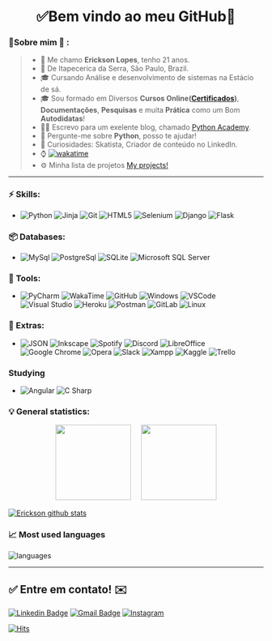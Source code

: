 <h1 align="center"> 
	✅Bem vindo ao meu GitHub🚀
</h1>

### 👦Sobre mim :seedling: : 
> - 👋 Me chamo **Erickson Lopes**, tenho 21 anos.
> - 📌  De Itapecerica da Serra, São Paulo, Brazil.
> - 🎓 Cursando Análise e desenvolvimento de sistemas na Estácio de sá. 
> - 🎓 Sou formado em Diversos **Cursos Online([Certificados](https://github.com/Erickson-lopes-dev/Certificates))**, **Documentações**, **Pesquisas** e muita **Prática** como um Bom **Autodidatas**! 
> - 👨‍🏫 Escrevo para um exelente blog, chamado [Python Academy](https://pythonacademy.com.br).
> - 💬 Pergunte-me sobre **Python**, posso te ajudar!
> - 🔭 Curiosidades: Skatista, Criador de conteúdo no LinkedIn.
> - ⌚ [![wakatime](https://wakatime.com/badge/user/541772df-f19f-4145-a40c-cf7ffac73ea5.svg)](https://wakatime.com/@541772df-f19f-4145-a40c-cf7ffac73ea5)
> - ⚙ Minha lista de projetos [My projects!](https://github.com/stars/Erickson-lopes-dev/lists/projects)
<hr>

### ⚡ Skills:
- ![Python](https://img.shields.io/badge/-Python-3776AB?&logo=Python&logoColor=FFFFFF) ![Jinja](https://img.shields.io/badge/-Jinja-B41717?&logo=Jinja&logoColor=FFFFFF) ![Git](https://img.shields.io/badge/-Git-F05032?&logo=git&logoColor=FFFFFF) ![HTML5](https://img.shields.io/badge/-HTML5-E34F26?&logo=HTML5&logoColor=FFFFFF) ![Selenium](https://img.shields.io/badge/-Selenium-43B02A?&logo=Selenium&logoColor=FFFFFF) ![Django](https://img.shields.io/badge/-Django-092E20?&logo=Django&logoColor=FFFFFF) ![Flask](https://img.shields.io/badge/-Flask-181717?&logo=Flask&logoColor=FFFFFF) 

### 📦 Databases:
- ![MySql](https://img.shields.io/badge/-MySql-003B57?&logo=MySQL&logoColor=FFFFFF) ![PostgreSql](https://img.shields.io/badge/-PostgreSql-336791?&logo=postgresql&logoColor=FFFFFF) ![SQLite](https://img.shields.io/badge/-SQLite-4479A1?&logo=sqlite&logoColor=FFFFFF) ![Microsoft SQL Server](https://img.shields.io/badge/-Microsoft%20SQL%20Server-CC2927?&logo=Microsoft%20SQL%20Server&logoColor=FFFFFF)

### 🧰 Tools:
- ![PyCharm](https://img.shields.io/badge/-PyCharm-181717?&logo=PyCharm&logoColor=FFFFFF) ![WakaTime](https://img.shields.io/badge/-WakaTime-181717?&logo=WakaTime&logoColor=FFFFFF) ![GitHub](https://img.shields.io/badge/-GitHub-181717?&logo=GitHub&logoColor=FFFFFF) ![Windows](https://img.shields.io/badge/-Windows-0078D6?&logo=Windows&logoColor=FFFFFF) ![VSCode](https://img.shields.io/badge/-VSCode-007ACC?&logo=Visual%20Studio%20Code&logoColor=FFFFFF) ![Visual Studio](https://img.shields.io/badge/-Visual%20Studio-5C2D91?&logo=Visual%20Studio&logoColor=FFFFFF) ![Heroku](https://img.shields.io/badge/-Heroku-430098?&logo=Heroku&logoColor=FFFFFF) ![Postman](https://img.shields.io/badge/-Postman-FF6C37?&logo=Postman&logoColor=FFFFFF) ![GitLab](https://img.shields.io/badge/-GitLab-FCA121?&logo=GitLab&logoColor=FFFFFF) ![Linux](https://img.shields.io/badge/-Linux-FCC624?&logo=Linux&logoColor=FFFFFF) 

### 🧩 Extras:
- ![JSON](https://img.shields.io/badge/-JSON-181717?&logo=JSON&logoColor=FFFFFF) ![Inkscape](https://img.shields.io/badge/-Inkscape-181717?&logo=Inkscape&logoColor=FFFFFF) ![Spotify](https://img.shields.io/badge/-Spotify-1ED760?&logo=Spotify&logoColor=FFFFFF) ![Discord](https://img.shields.io/badge/-Discord-5865F2?&logo=Discord&logoColor=FFFFFF) ![LibreOffice](https://img.shields.io/badge/-LibreOffice-18A303?&logo=LibreOffice&logoColor=FFFFFF) ![Google Chrome](https://img.shields.io/badge/-Google%20Chrome-4285F4?&logo=GoogleChrome&logoColor=FFFFFF) ![Opera](https://img.shields.io/badge/-Opera-FF1B2D?&logo=Opera&logoColor=FFFFFF) ![Slack](https://img.shields.io/badge/-Slack-4A154B?&logo=Slack&logoColor=FFFFFF) ![Xampp](https://img.shields.io/badge/-XAMPP-FB7A24?&logo=XAMPP&logoColor=FFFFFF) ![Kaggle](https://img.shields.io/badge/-Kaggle-20BEFF?&logo=Kaggle&logoColor=FFFFFF) ![Trello](https://img.shields.io/badge/-Trello-0052CC?&logo=Trello&logoColor=FFFFFF)

### Studying
- ![Angular](https://img.shields.io/badge/-Angular-DD0031?&logo=Angular&logoColor=FFFFFF) ![C Sharp](https://img.shields.io/badge/-C%20Sharp-239120?&logo=C%20Sharp&logoColor=FFFFFF) 

### :bulb: General statistics: 
<p float="left" align="center">
  <img src="https://github-readme-stats.vercel.app/api?username=Erickson-lopes-dev&theme=cobalt&show_icons=true" height="149px" />
  &nbsp; &nbsp;
  <img src="https://github-readme-stats.vercel.app/api/top-langs/?username=Erickson-lopes-dev&hide=scss,JavaScript,PowerShell,C++,Td,Tex,Fortran,C&layout=compact&theme=cobalt&title_color=2ED3EA" height="149px" />
</p>

[![Erickson github stats](https://github-readme-stats.vercel.app/api?username=Erickson-lopes-dev&theme=cobalt&show_icons=true)](https://github.com/Erickson-lopes-dev/github-readme-stats)

### 📈  Most used languages
![languages](https://github-readme-stats.vercel.app/api/top-langs/?username=Erickson-lopes-dev&hide=scss,JavaScript,PowerShell,C++,Td,Tex,Fortran,C&layout=compact&theme=cobalt&title_color=2ED3EA)

<hr>

## ✅ Entre em contato! ✉️

[![Linkedin Badge](https://img.shields.io/badge/-LinkedIn-blue?style=flat-square&logo=Linkedin&logoColor=white&link=https://linkedin.com/in/brunoluiss)](https://www.linkedin.com/in/ericksonlopes/)
 [![Gmail Badge](https://img.shields.io/badge/-ofc.erickson@gmail.com-c14438?style=flat-square&logo=Gmail&logoColor=white&link=mailto:vmeazevedo@gmail.com)](mailto:ofc.erickson@gmail.com)
 [![Instagram](https://img.shields.io/badge/-Instagram-E4405F?&logo=Instagram&logoColor=FFFFFF)](https://www.instagram.com/erickson.lds/)
 
[![Hits](https://hits.seeyoufarm.com/api/count/incr/badge.svg?url=https%3A%2F%2Fgithub.com%2FErickson-lopes-dev&count_bg=%23FE6E96&title_bg=%23282A36&icon=&icon_color=%23E7E7E7&title=Visualizações+no+Perfil&edge_flat=true)](https://github.com/Erickson-lopes-dev)
